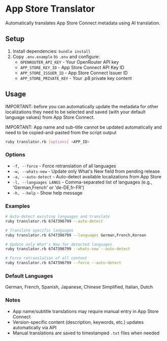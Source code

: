 # App Store Translator

Automatically translates App Store Connect metadata using AI translation.

## Setup

1. Install dependencies: `bundle install`
2. Copy `.env.example` to `.env` and configure:
   - `OPENROUTER_API_KEY` - Your OpenRouter API key
   - `APP_STORE_KEY_ID` - App Store Connect API Key ID
   - `APP_STORE_ISSUER_ID` - App Store Connect Issuer ID
   - `APP_STORE_PRIVATE_KEY` - Your .p8 private key content

## Usage

IMPORTANT: before you can automatically update the metadata for other localizations they need to be selected and saved (with your default language values) from App Store Connect.

IMPORTANT: App name and sub-title cannot be updated automatically and need to be copied-and-pasted from the script output

```bash
ruby translator.rb [options] <APP_ID>
```

### Options

- `-f, --force` - Force retranslation of all languages
- `-w, --whats-new` - Update only What's New field from pending release
- `-a, --auto-detect` - Auto-detect available localizations from App Store
- `-l, --languages LANGS` - Comma-separated list of languages (e.g., 'German,French' or 'de-DE,fr-FR')
- `-h, --help` - Show help message

### Examples

```bash
# Auto-detect existing languages and translate
ruby translator.rb 6747396799 --auto-detect

# Translate specific languages
ruby translator.rb 6747396799 --languages German,French,Korean

# Update only What's New for detected languages
ruby translator.rb 6747396799 --whats-new --auto-detect

# Force retranslation of all content
ruby translator.rb 6747396799 --force --auto-detect
```

### Default Languages

German, French, Spanish, Japanese, Chinese Simplified, Italian, Dutch

### Notes

- App name/subtitle translations may require manual entry in App Store Connect
- Version-specific content (description, keywords, etc.) updates automatically via API
- Manual translations are saved to timestamped `.txt` files when needed
